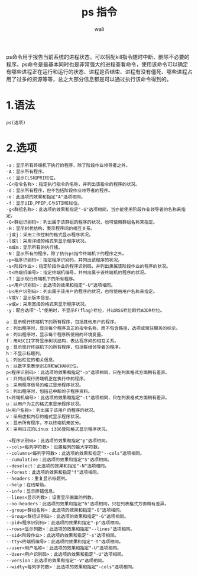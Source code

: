 ﻿---
layout: post
title: ps 指令  #标题
tagline: linux ps 指令
category: linux      #分类
author: wali    #作者
tag: instruction     #标签
ghurl:        #github url
ghurl_zip:    #github zip下载
comments: true

post_nav: ["1.语法","2.选项"]
group_tag: linux指令
---

ps命令用于报告当前系统的进程状态。可以搭配kill指令随时中断、删除不必要的程序。ps命令是最基本同时也是非常强大的进程查看命令，使用该命令可以确定有哪些进程正在运行和运行的状态、进程是否结束、进程有没有僵死、哪些进程占用了过多的资源等等，总之大部分信息都是可以通过执行该命令得到的。

# 1.语法

	ps(选项)

# 2.选项

```linux
-a：显示所有终端机下执行的程序，除了阶段作业领导者之外。
-A：显示所有程序。
-c：显示CLS和PRI栏位。
-C<指令名称>：指定执行指令的名称，并列出该指令的程序的状况。
-d：显示所有程序，但不包括阶段作业领导者的程序。
-e：此选项的效果和指定"A"选项相同。
-f：显示UID,PPIP,C与STIME栏位。
-g<群组名称>：此选项的效果和指定"-G"选项相同，当亦能使用阶段作业领导者的名称来指定。
-G<群组识别码>：列出属于该群组的程序的状况，也可使用群组名称来指定。
-H：显示树状结构，表示程序间的相互关系。
-j或j：采用工作控制的格式显示程序状况。
-l或l：采用详细的格式来显示程序状况。
-m或m：显示所有的执行绪。
-N：显示所有的程序，除了执行ps指令终端机下的程序之外。
-p<程序识别码>：指定程序识别码，并列出该程序的状况。
-s<阶段作业>：指定阶段作业的程序识别码，并列出隶属该阶段作业的程序的状况。
-t<终端机编号>：指定终端机编号，并列出属于该终端机的程序的状况。
-T：显示现行终端机下的所有程序。
-u<用户识别码>：此选项的效果和指定"-U"选项相同。
-U<用户识别码>：列出属于该用户的程序的状况，也可使用用户名称来指定。
-V或V：显示版本信息。
-w或w：采用宽阔的格式来显示程序状况。
-y：配合选项"-l"使用时，不显示F(flag)栏位，并以RSS栏位取代ADDR栏位。

a：显示现行终端机下的所有程序，包括其他用户的程序。
c：列出程序时，显示每个程序真正的指令名称，而不包含路径，选项或常驻服务的标示。
e：列出程序时，显示每个程序所使用的环境变量。
f：用ASCII字符显示树状结构，表达程序间的相互关系。
g：显示现行终端机下的所有程序，包括群组领导者的程序。
h：不显示标题列。
L：列出栏位的相关信息。
n：以数字来表示USER和WCHAN栏位。
p<程序识别码>：此选项的效果和指定"-p"选项相同，只在列表格式方面稍有差异。
r：只列出现行终端机正在执行中的程序。
s：采用程序信号的格式显示程序状况。
S：列出程序时，包括已中断的子程序资料。
t<终端机编号>：此选项的效果和指定"-t"选项相同，只在列表格式方面稍有差异。
u：以用户为主的格式来显示程序状况。
U<用户名称>：列出属于该用户的程序的状况。
v：采用虚拟内存的格式显示程序状况。
x：显示所有程序，不以终端机来区分。
X：采用旧式的Linux i386登陆格式显示程序状况。

-<程序识别码>：此选项的效果和指定"p"选项相同。
--cols<每列字符数>：设置每列的最大字符数。
--columns<每列字符数>：此选项的效果和指定"--cols"选项相同。
--cumulative：此选项的效果和指定"S"选项相同。
--deselect：此选项的效果和指定"-N"选项相同。
--forest：此选项的效果和指定"f"选项相同。
--headers：重复显示标题列。
--help：在线帮助。
--info：显示排错信息。
--lines<显示列数>：设置显示画面的列数。
--no-headers：此选项的效果和指定"h"选项相同，只在列表格式方面稍有差异。
--group<群组名称>：此选项的效果和指定"-G"选项相同。
--Group<群组识别码>：此选项的效果和指定"-G"选项相同。
--pid<程序识别码>：此选项的效果和指定"-p"选项相同。
--rows<显示列数>：此选项的效果和指定"--lines"选项相同。
--sid<阶段作业>：此选项的效果和指定"-s"选项相同。
--tty<终端机编号>：此选项的效果和指定"-t"选项相同。
--user<用户名称>：此选项的效果和指定"-U"选项相同。
--User<用户识别码>：此选项的效果和指定"-U"选项相同。
--version：此选项的效果和指定"-V"选项相同。
--widty<每列字符数>：此选项的效果和指定"-cols"选项相同。
```








































